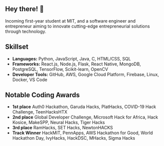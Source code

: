 ## Hey there! 👋

Incoming first-year student at MIT, and a software engineer and entrepreneur aiming to innovate cutting-edge entrepreneurial solutions through technology.

## Skillset
* **Languages:** Python, JavaScript, Java, C, HTML/CSS, SQL
* **Frameworks:** React.js, Node.js, Flask, React Native, MongoDB, PostgreSQL, TensorFlow, Scikit-learn, OpenCV
* **Developer Tools:** GitHub, AWS, Google Cloud Platform, Firebase, Linux, Docker, VS Code

## Notable Coding Awards
* **1st place** Auth0 Hackathon, Garuda Hacks, PlatHacks, COVID-19 Hack Challenge, TeenHacksHTX
* **2nd place** Global Developer Challenge, Microsoft Hack for Africa, Hack Kosice, MakeSPP, Neural Hacks, Tiger Hacks
* **3rd place** RamHacks, SET Hacks, NewtonHACKS
* **Track Winner** HackMIT, PennApps, AWS Hackathon for Good, World Hackathon Day, IvyHacks, HackDSC, MHacks, Sigma Hacks



<!--
**vgadodia/vgadodia** is a ✨ _special_ ✨ repository because its `README.md` (this file) appears on your GitHub profile.

Here are some ideas to get you started:

- 🔭 I’m currently working on ...
- 🌱 I’m currently learning ...
- 👯 I’m looking to collaborate on ...
- 🤔 I’m looking for help with ...
- 💬 Ask me about ...
- 📫 How to reach me: ...
- 😄 Pronouns: ...
- ⚡ Fun fact: ...
-->
